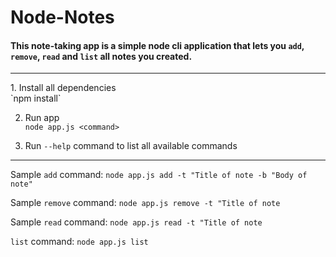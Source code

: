 # Node-Notes
#### This note-taking app is a simple node cli application that lets you `add`, `remove`, `read` and `list` all notes you created. 
<hr>
1. Install all dependencies<br>`npm install`

2. Run app <br>`node app.js <command>`

3. Run `--help` command to list all available commands

<hr>

Sample `add` command: `node app.js add -t "Title of note -b "Body of note"`

Sample `remove` command: `node app.js remove -t "Title of note`

Sample `read` command: `node app.js read -t "Title of note`

`list` command: `node app.js list`